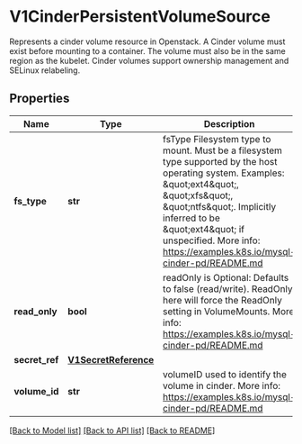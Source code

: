 # V1CinderPersistentVolumeSource

Represents a cinder volume resource in Openstack. A Cinder volume must exist before mounting to a container. The volume must also be in the same region as the kubelet. Cinder volumes support ownership management and SELinux relabeling.

## Properties
Name | Type | Description | Notes
------------ | ------------- | ------------- | -------------
**fs_type** | **str** | fsType Filesystem type to mount. Must be a filesystem type supported by the host operating system. Examples: \&quot;ext4\&quot;, \&quot;xfs\&quot;, \&quot;ntfs\&quot;. Implicitly inferred to be \&quot;ext4\&quot; if unspecified. More info: https://examples.k8s.io/mysql-cinder-pd/README.md | [optional] 
**read_only** | **bool** | readOnly is Optional: Defaults to false (read/write). ReadOnly here will force the ReadOnly setting in VolumeMounts. More info: https://examples.k8s.io/mysql-cinder-pd/README.md | [optional] 
**secret_ref** | [**V1SecretReference**](V1SecretReference.md) |  | [optional] 
**volume_id** | **str** | volumeID used to identify the volume in cinder. More info: https://examples.k8s.io/mysql-cinder-pd/README.md | 

[[Back to Model list]](../README.md#documentation-for-models) [[Back to API list]](../README.md#documentation-for-api-endpoints) [[Back to README]](../README.md)


